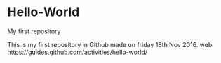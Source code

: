 # Hello-World
My first repository

This is my first repository in Github made on friday 18th Nov 2016.
web: https://guides.github.com/activities/hello-world/
